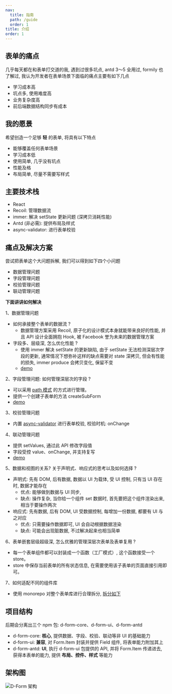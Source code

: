 ```yaml
---
nav:
  title: 指南
  path: /guide
  order: 1
title: 介绍
order: 1
---
```


## 表单的痛点
几乎每天都在和表单打交道的我, 遇到过很多坑点, antd 3～5 全用过, formily 也了解过, 我认为开发者在表单场景下面临的痛点主要有如下几点

- 学习成本高
- 坑点多, 使用难度高
- 业务复杂度高
- 前后端数据结构同步有成本

## 我的愿景
希望创造一个足够 __轻__ 的表单, 将具有以下特点

- 能够覆盖任何表单场景
- 学习成本低
- 使用简单, 几乎没有坑点
- 性能及格
- 布局简单, 尽量不需要写样式

## 主要技术栈
- React
- Recoil: 管理数据流
- immer: 解决 setState 更新问题 (深拷贝消耗性能)
- Antd (非必需): 提供布局及样式
- async-validator: 进行表单校验


## 痛点及解决方案

尝试把表单这个大问题拆解, 我们可以得到如下四个小问题
- 数据管理问题
- 字段管理问题
- 校验管理问题
- 联动管理问题

__下面讲讲如何解决__

1、数据管理问题
- 如何承接整个表单的数据流 ?
  - 数据管理方案采用 Recoil, 原子化的设计模式本身就能带来良好的性能, 并且 API 设计全面拥抱 Hook, 被 Facebook 誉为未来的数据管理方案
- 字段多、层级深, 怎么优化性能 ?
  - 使用 immer 解决 setState 的更新缺陷, 由于 setState 无法检测深层次字段的更新, 通常情况下想弥补这样的缺点需要对 state 深拷贝, 但会有性能的损失, immer produce 会拷贝变化, 保留不变
  -  [demo](/guide/basic/use-values#%E5%9F%BA%E4%BA%8E-immer-%E8%83%BD%E6%9C%89%E6%95%88%E6%94%B9%E5%96%84-react-setstate-%E7%9A%84%E7%83%A6%E6%81%BC)

2、字段管理问题: 如何管理深层次的字段 ?
- 可以采用 [path 模式](https://www.lodashjs.com/docs/lodash.get) 的方式进行管理。
- 提供一个创建子表单的方法 createSubForm
- [demo](/guide/advanced/nesting-form#%E5%AD%90%E8%A1%A8%E5%8D%95%E5%B5%8C%E5%A5%97%E5%A4%8D%E7%94%A8)

3、校验管理问题
- 内置 [async-validator](https://github.com/yiminghe/async-validator) 进行表单校验, 校验时机: onChange

4、联动管理问题
- 提供 setValues, 通过此 API 修改字段值
- 字段受控 value、onChange, 并支持复写
- [demo](/guide/advanced/field-change#自定义-field-组件的-value-值和-onchange-回调)

5、数据和视图的关系? 关于声明式、响应式的思考以及如何选择 ?
- 声明式: 先有 DOM, 后有数据, 数据以 UI 为载体, 受 UI 控制, 只有当 UI 存在时, 数据才能存在
  - 优点: 能够做到数据与 UI 同步,
  - 缺点: 操作复杂, 当你给一个组件 set 数据时, 首先要把这个组件渲染出来, 相当于要操作两次
- 响应式: 先有数据, 后有 DOM, UI 受数据控制, 每增加一份数据, 都要有 UI 与之对应
  - 优点: 只需要操作数据即可, UI 会自动根据数据渲染
  - 缺点: 可能会出现脏数据, 不过解决起来也相当简单

6、表单嵌套层级超级深, 怎么优雅的管理深层次表单及表单复用 ?
- 每一个表单组件都可以封装成一个函数（工厂模式）, 这个函数接受一个 store。
- store 中保存当前表单的所有状态信息, 在需要使用该子表单的页面直接引用即可。

7、如何适配不同的组件库
- 使用 monorepo 对整个表单库进行合理拆分, [拆分如下](/guide#项目结构)


## 项目结构
后期会分离出三个 npm 包: d-form-core、d-form-ui、d-form-antd
- d-form-core: __核心__, 提供数据、字段、校验、联动等非 UI 的基础能力
- d-form-ui: __兼容__, 对 Form.Item 封装并提供 Field 组件, 将表单能力附加其上
- d-form-antd: __UI__, 执行 d-form-ui 包提供的 API, 并将 Form.Item 传递进去, 获得本表单的能力, 提供 __布局、控件、样式__ 等能力

## 架构图
![D-Form 架构](https://form-1305245006.cos-website.ap-shanghai.myqcloud.com/architectureDiagram.png)

